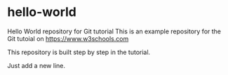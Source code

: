 # hello-world
Hello World repository for Git tutorial
This is an example repository for the Git tutoial on https://www.w3schools.com

This repository is built step by step in the tutorial.

Just add a new line.
